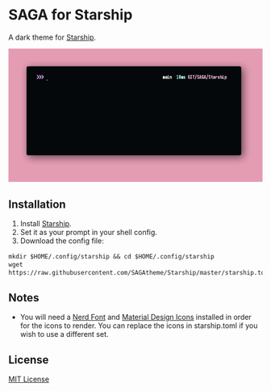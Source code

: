 # SAGA for Starship
A dark theme for [Starship](https://starship.rs).

![Screenshot](./Screenshot.png)

## Installation
1. Install [Starship](https://starship.rs).
2. Set it as your prompt in your shell config.
3. Download the config file:
```
mkdir $HOME/.config/starship && cd $HOME/.config/starship
wget https://raw.githubusercontent.com/SAGAtheme/Starship/master/starship.toml
```

## Notes
- You will need a [Nerd Font](https://github.com/ryanoasis/nerd-fonts) and [Material Design Icons](https://github.com/google/material-design-icons) installed in order for the icons to render. You can replace the icons in starship.toml if you wish to use a different set. 

## License

[MIT License](./LICENSE)
